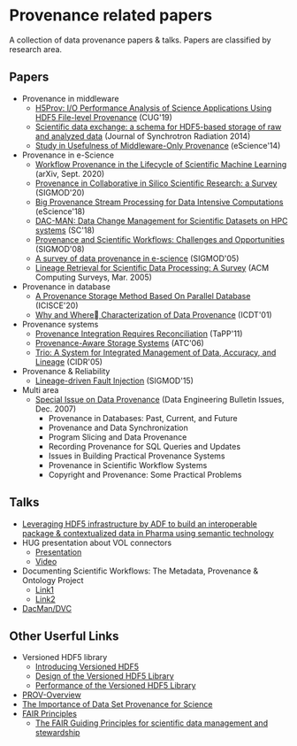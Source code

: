 # Provenance related papers
A collection of data provenance papers & talks. Papers are classified by research area.

## Papers
- Provenance in middleware
  - [H5Prov: I/O Performance Analysis of Science Applications Using HDF5 File-level Provenance](https://sdm.lbl.gov/~sbyna/research/papers/2019/201905-CUG-H5Prov-Provenance.pdf) (CUG'19)
  - [Scientific data exchange: a schema for HDF5-based storage of raw and analyzed data](http://xrm.phys.northwestern.edu/research/pdf_papers/2014/decarlo_jsr_2014.pdf) (Journal of Synchrotron Radiation 2014)
  - [Study in Usefulness of Middleware-Only Provenance](https://ieeexplore.ieee.org/document/6972267) (eScience'14)
- Provenance in e-Science
  - [Workflow Provenance in the Lifecycle of Scientific Machine Learning](https://arxiv.org/abs/2010.00330) (arXiv, Sept. 2020)
  - [Provenance in Collaborative in Silico Scientific Research: a Survey](https://dl.acm.org/doi/10.1145/3442322.3442329) (SIGMOD'20)
  - [Big Provenance Stream Processing for Data Intensive Computations](https://ieeexplore.ieee.org/document/8588658) (eScience'18)
  - [DAC-MAN: Data Change Management for Scientific Datasets on HPC systems](https://ieeexplore.ieee.org/document/8665773) (SC'18)
  - [Provenance and Scientific Workflows: Challenges and Opportunities](https://dl.acm.org/doi/10.1145/1376616.1376772) (SIGMOD'08)
  - [A survey of data provenance in e-science](https://dl.acm.org/doi/10.1145/1084805.1084812) (SIGMOD'05)
  - [Lineage Retrieval for Scientific Data Processing: A Survey](https://dl.acm.org/doi/10.1145/1057977.1057978) (ACM Computing Surveys, Mar. 2005)
- Provenance in database
  - [A Provenance Storage Method Based On Parallel Database](https://ieeexplore.ieee.org/document/7120563) (ICISCE'20)
  - [Why and Where􏰀 Characterization of Data Provenance](https://dl.acm.org/doi/10.5555/645504.656274) (ICDT'01)
- Provenance systems
  - [Provenance Integration Requires Reconciliation](https://www.usenix.org/conference/tapp11/provenance-integration-requires-reconciliation) (TaPP'11)
  - [Provenance-Aware Storage Systems](https://dl.acm.org/doi/10.5555/1267359.1267363) (ATC'06)
  - [Trio: A System for Integrated Management of Data, Accuracy, and Lineage](http://cidrdb.org/cidr2005/papers/P22.pdf) (CIDR'05)
- Provenance & Reliability
  - [Lineage-driven Fault Injection](https://dl.acm.org/doi/10.1145/2723372.2723711) (SIGMOD'15)
- Multi area
  - [Special Issue on Data Provenance](http://sites.computer.org/debull/A07dec/issue1.htm) (Data Engineering Bulletin Issues, Dec. 2007)
    - Provenance in Databases: Past, Current, and Future
    - Provenance and Data Synchronization	
    - Program Slicing and Data Provenance
    - Recording Provenance for SQL Queries and Updates
    - Issues in Building Practical Provenance Systems
    - Provenance in Scientific Workflow Systems
    - Copyright and Provenance: Some Practical Problems

## Talks
- [Leveraging HDF5 infrastructure by ADF to build an interoperable package & contextualized data in Pharma using semantic technology](https://www.hdfgroup.org/wp-content/uploads/2020/10/Leveraging_HDF5_infrastructure_by-_ADF_Amnon_Ptashek.pdf)
- HUG presentation about VOL connectors 
  - [Presentation](https://www.hdfgroup.org/wp-content/uploads/2020/10/Virtual-Object-Layer-VOL-Intro.pdf)
  - [Video](https://www.youtube.com/watch?v=d6BHION5WbI )
- Documenting Scientific Workflows: The Metadata, Provenance & Ontology Project
  - [Link1](https://www.nitrd.gov/nitrdgroups/images/c/c6/Schissel-MPO-MAGIC-Final.pdf)
  - [Link2](https://www-internal.psfc.mit.edu/research/alcator/pubs/APS/APS2014/Greenwald_APS-poster_%202014.pdf)
- [DacMan/DVC](https://sc18.supercomputing.org/proceedings/tech_paper/tech_paper_files/pap407s5.pdf)
## Other Userful Links
- Versioned HDF5 library
  - [Introducing Versioned HDF5](https://labs.quansight.org/blog/2020/08/introducing-versioned-hdf5/)
  - [Design of the Versioned HDF5 Library](https://labs.quansight.org/blog/2020/09/design-of-the-versioned-hdf5-library/) 
  - [Performance of the Versioned HDF5 Library](https://labs.quansight.org/blog/2020/09/versioned-hdf5-performance/) 
- [PROV-Overview](https://www.w3.org/TR/prov-overview/)
- [The Importance of Data Set Provenance for Science](https://eos.org/opinions/the-importance-of-data-set-provenance-for-science)
- [FAIR Principles](https://www.go-fair.org/fair-principles/)
  - [The FAIR Guiding Principles for scientific data management and stewardship](https://www.nature.com/articles/sdata201618)
